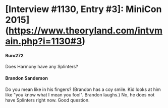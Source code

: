 # [Interview #1130, Entry #3]: MiniCon 2015](https://www.theoryland.com/intvmain.php?i=1130#3)

#### Ruro272

Does Harmony have any Splinters?

#### Brandon Sanderson

Do you mean like in his fingers? (Brandon has a coy smile. Kid looks at him like "you know what I mean you fool". Brandon laughs.) No, he does not have Splinters right now. Good question.

